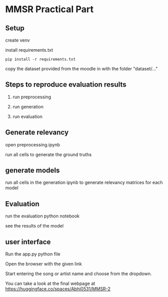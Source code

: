 # MMSR Practical Part

## Setup

create venv

install requirements.txt

```shell
pip install -r requirements.txt
```

copy the dataset provided from the moodle in with the folder "dataset/..."

## Steps to reproduce evaluation results

1. run preprocessing

2. run generation

3. run evaluation

## Generate relevancy

open preprocessing.ipynb

run all cells to generate the ground truths

## generate models

run all cells in the generation ipynb to generate relevancy matrices for each model

## Evaluation

run the evaluation python notebook

see the results of the model

## user interface

Run the app.py python file

Open the browser with the given link

Start entering the song or artist name and choose from the dropdown.

You can take a look at the final webpage at https://huggingface.co/spaces/Abhi0531/MMSR-2
